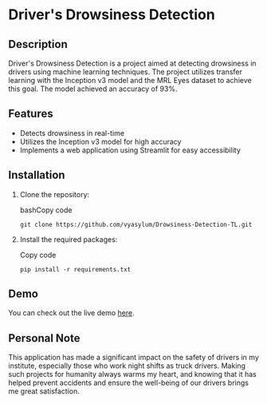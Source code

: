 # Driver's Drowsiness Detection

## Description

Driver's Drowsiness Detection is a project aimed at detecting drowsiness in drivers using machine learning techniques. The project utilizes transfer learning with the Inception v3 model and the MRL Eyes dataset to achieve this goal. The model achieved an accuracy of 93%.

## Features

-   Detects drowsiness in real-time
-   Utilizes the Inception v3 model for high accuracy
-   Implements a web application using Streamlit for easy accessibility

## Installation

1.  Clone the repository:
    
    bashCopy code
    
    `git clone https://github.com/vyasylum/Drowsiness-Detection-TL.git` 
    
2.  Install the required packages:
    
    Copy code
    
    `pip install -r requirements.txt` 
    
 ## Demo

You can check out the live demo [here](https://vyasylum.streamlit.app/).   
## Personal Note

This application has made a significant impact on the safety of drivers in my institute, especially those who work night shifts as truck drivers. Making such projects for humanity always warms my heart, and knowing that it has helped prevent accidents and ensure the well-being of our drivers brings me great satisfaction.



